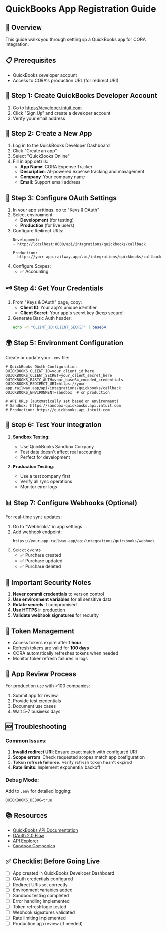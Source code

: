# QuickBooks App Registration Guide

## 🚀 Overview
This guide walks you through setting up a QuickBooks app for CORA integration.

## 📋 Prerequisites
- QuickBooks developer account
- Access to CORA's production URL (for redirect URI)

## 🔧 Step 1: Create QuickBooks Developer Account
1. Go to https://developer.intuit.com
2. Click "Sign Up" and create a developer account
3. Verify your email address

## 🎯 Step 2: Create a New App
1. Log in to the QuickBooks Developer Dashboard
2. Click "Create an app"
3. Select "QuickBooks Online"
4. Fill in app details:
   - **App Name**: CORA Expense Tracker
   - **Description**: AI-powered expense tracking and management
   - **Company**: Your company name
   - **Email**: Support email address

## 🔐 Step 3: Configure OAuth Settings
1. In your app settings, go to "Keys & OAuth"
2. Select environment:
   - **Development** (for testing)
   - **Production** (for live users)
3. Configure Redirect URIs:
   ```
   Development:
   - http://localhost:8000/api/integrations/quickbooks/callback
   
   Production:
   - https://your-app.railway.app/api/integrations/quickbooks/callback
   ```
4. Configure Scopes:
   - ✅ Accounting

## 🗝️ Step 4: Get Your Credentials
1. From "Keys & OAuth" page, copy:
   - **Client ID**: Your app's unique identifier
   - **Client Secret**: Your app's secret key (keep secure!)
2. Generate Basic Auth header:
   ```bash
   echo -n "CLIENT_ID:CLIENT_SECRET" | base64
   ```

## 🌍 Step 5: Environment Configuration
Create or update your `.env` file:

```env
# QuickBooks OAuth Configuration
QUICKBOOKS_CLIENT_ID=your_client_id_here
QUICKBOOKS_CLIENT_SECRET=your_client_secret_here
QUICKBOOKS_BASIC_AUTH=your_base64_encoded_credentials
QUICKBOOKS_REDIRECT_URI=https://your-app.railway.app/api/integrations/quickbooks/callback
QUICKBOOKS_ENVIRONMENT=sandbox  # or production

# API URLs (automatically set based on environment)
# Sandbox: https://sandbox-quickbooks.api.intuit.com
# Production: https://quickbooks.api.intuit.com
```

## 🧪 Step 6: Test Your Integration
1. **Sandbox Testing**:
   - Use QuickBooks Sandbox Company
   - Test data doesn't affect real accounting
   - Perfect for development

2. **Production Testing**:
   - Use a test company first
   - Verify all sync operations
   - Monitor error logs

## 📊 Step 7: Configure Webhooks (Optional)
For real-time sync updates:
1. Go to "Webhooks" in app settings
2. Add webhook endpoint:
   ```
   https://your-app.railway.app/api/integrations/quickbooks/webhook
   ```
3. Select events:
   - ✅ Purchase created
   - ✅ Purchase updated
   - ✅ Purchase deleted

## 🚨 Important Security Notes
1. **Never commit credentials** to version control
2. **Use environment variables** for all sensitive data
3. **Rotate secrets** if compromised
4. **Use HTTPS** in production
5. **Validate webhook signatures** for security

## 🔄 Token Management
- Access tokens expire after **1 hour**
- Refresh tokens are valid for **100 days**
- CORA automatically refreshes tokens when needed
- Monitor token refresh failures in logs

## 📱 App Review Process
For production use with >100 companies:
1. Submit app for review
2. Provide test credentials
3. Document use cases
4. Wait 5-7 business days

## 🆘 Troubleshooting
### Common Issues:
1. **Invalid redirect URI**: Ensure exact match with configured URI
2. **Scope errors**: Check requested scopes match app configuration
3. **Token refresh failures**: Verify refresh token hasn't expired
4. **Rate limits**: Implement exponential backoff

### Debug Mode:
Add to `.env` for detailed logging:
```env
QUICKBOOKS_DEBUG=true
```

## 📚 Resources
- [QuickBooks API Documentation](https://developer.intuit.com/app/developer/qbo/docs/get-started)
- [OAuth 2.0 Flow](https://developer.intuit.com/app/developer/qbo/docs/develop/authentication-and-authorization/oauth-2.0)
- [API Explorer](https://developer.intuit.com/app/developer/qbo/docs/api/accounting/all-entities/account)
- [Sandbox Companies](https://developer.intuit.com/app/developer/qbo/docs/develop/sandboxes/manage-your-sandboxes)

## ✅ Checklist Before Going Live
- [ ] App created in QuickBooks Developer Dashboard
- [ ] OAuth credentials configured
- [ ] Redirect URIs set correctly
- [ ] Environment variables added
- [ ] Sandbox testing completed
- [ ] Error handling implemented
- [ ] Token refresh logic tested
- [ ] Webhook signatures validated
- [ ] Rate limiting implemented
- [ ] Production app review (if needed)